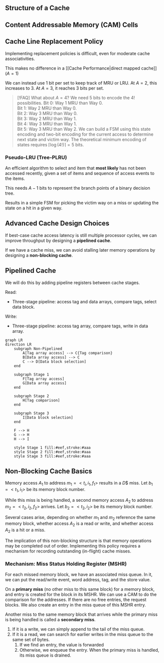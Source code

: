## Structure of a Cache



## Content Addressable Memory (CAM) Cells


## Cache Line Replacement Policy

Implementing replacement policies is difficult, even for moderate cache associativities. 

This makes no difference in a [[Cache Performance|direct mapped cache]] ($A=1$)

We can instead use 1 bit per set to keep track of MRU or LRU. At $A=2$, this increases to 3. At $A=3$, it reaches 3 bits per set. 


> [!FAQ] What about $A=4$?
> We need 5 bits to encode the $4!$ possibilities. 
> Bit 0: Way 1 MRU than Way 0.  
> Bit 1: Way 2 MRU than Way 0.  
> Bit 2: Way 3 MRU than Way 0.  
> Bit 3: Way 2 MRU than Way 1.  
> Bit 4: Way 3 MRU than Way 1.  
> Bit 5: Way 3 MRU than Way 2.
> We can build a FSM using this state encoding and two-bit encoding for the current access to determine next state and victim way. The theoretical minimum encoding of states requires $\lceil \log(4!) \rceil=5$ bits.

### Pseudo-LRU (Tree-PLRU)

An efficient algorithm to select and item that **most likely** has not been accessed recently, given a set of items and sequence of access events to the items.

This needs $A-1$ bits to represent the branch points of a binary decision tree. 

Results in a simple FSM for picking the victim way on a miss or updating the state on a hit in a given way.

## Advanced Cache Design Choices

If best-case cache access latency is still multiple processor cycles, we can improve throughput by designing a **pipelined cache**. 

If we have a cache miss, we can avoid stalling later memory operations by designing a **non-blocking cache**.

## Pipelined Cache

We will do this by adding pipeline registers between cache stages.

Read:
- Three-stage pipeline: access tag and data arrays, compare tags, select data block.

Write:
- Three-stage pipeline: access tag array, compare tags, write in data array.

```mermaid
graph LR
direction LR
    subgraph Non-Pipelined
        A[Tag array access] --> C{Tag comparison}
        B[Data array access] --> C
        C --> D[Data block selection]
    end

    subgraph Stage 1
        F[Tag array access]
        G[Data array access]
    end

    subgraph Stage 2
        H[Tag comparison]
    end

    subgraph Stage 3
        I[Data block selection]
    end

    F --> H
    G --> H
    H --> I

    style Stage 1 fill:#eef,stroke:#aaa
    style Stage 2 fill:#eef,stroke:#aaa
    style Stage 3 fill:#eef,stroke:#aaa
```

## Non-Blocking Cache Basics

Memory access $A_{1}$ to address $m_{1}= <t_{i},i_{1},f_{1}>$ results in a $D\$$ miss. Let $b_{1}= <t_{1},i_{1}>$ be its memory block number.

While this miss is being handled, a second memory access $A_{2}$ to address $m_{2}= <t_{2},i_{2},f_{2}>$ arrives. Let $b_{2}= <t_{2},i_{2}>$ be its memory block number.

Several cases arise, depending on whether $m_{1}$ and $m_{2}$ reference the same memory block, whether access $A_{2}$ is a read or write, and whether access $A_{2}$ is a hit or a miss.

The implication of this non-blocking structure is that memory operations may be completed out of order. Implementing this policy requires a mechanism for recording outstanding (in-flight) cache misses.

### Mechanism: Miss Status Holding Register (MSHR)

For each missed memory block, we have an associated miss queue. In it, we can put the read/write event, word address, tag, and the store value. 

On a **primary miss** (no other miss to this same block) for a memory block, and entry is created for the block in its MSHR. We can use a CAM to do the comparison for the addresses. If there are no free entries, the request blocks. We also create an entry in the miss queue of this MSHR entry.

Another miss to the same memory block that arrives while the primary miss is being handled is called a **secondary miss**.
1. If it is a write, we can simply append to the tail of the miss queue.
2. If it is a read, we can search for earlier writes in the miss queue to the same set of bytes.
	1. If we find an entry, the value is forwarded
	2. Otherwise, we enqueue the entry.
When the primary miss is handled, its miss queue is drained.